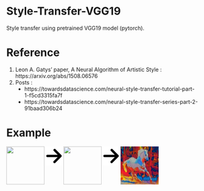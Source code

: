 # Style-Transfer-VGG19
Style transfer using pretrained VGG19 model (pytorch).
# Reference
  <ol>
    <li>
      Leon A. Gatys’ paper, A Neural Algorithm of Artistic Style : https://arxiv.org/abs/1508.06576
    </li>
    <li>
      Posts : 
      <ul type="disc">
        <li>https://towardsdatascience.com/neural-style-transfer-tutorial-part-1-f5cd3315fa7f</li>
        <li>https://towardsdatascience.com/neural-style-transfer-series-part-2-91baad306b24</li>
      </ul>
    </li>
  </ol>
    
    
# Example

<img align="left" width="100" height="100" src="https://petpress.net/wp-content/uploads/2019/11/famous-white-horse-names.jpg">
<img align="left" width="50" height="50" src="https://github.com/Vaibhavck/Style-Transfer-VGG19/blob/master/samples/right-arrow.png">
<img align="left" width="100" height="100" src="https://5.imimg.com/data5/FW/TM/MY-2420068/designer-abstract-painting-500x500.jpg">
<img align="left" width="50" height="50" src="https://github.com/Vaibhavck/Style-Transfer-VGG19/blob/master/samples/right-arrow.png">
<img align="left" width="100" height="100" src="https://github.com/Vaibhavck/Style-Transfer-VGG19/blob/master/samples/target_at_10000.png">

